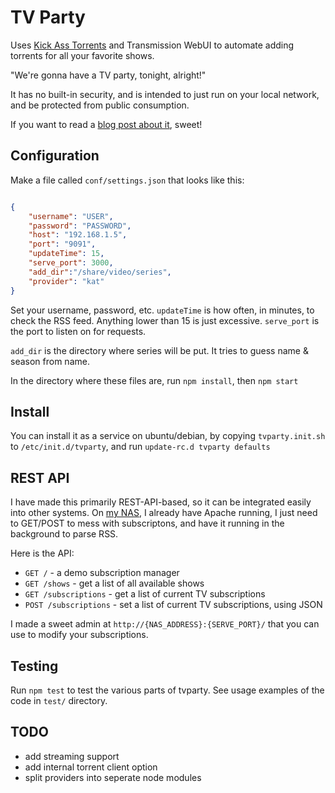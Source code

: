 # TV Party

Uses [Kick Ass Torrents](http://kickass.to/) and Transmission WebUI to automate adding torrents for all your favorite shows.

"We're gonna have a TV party, tonight, alright!"

It has no built-in security, and is intended to just run on your local network, and be protected from public consumption.

If you want to read a [blog post about it](http://blog.jetboystudio.com/articles/automated_tv/), sweet!

## Configuration

Make a file called `conf/settings.json` that looks like this:

```json

{
	"username": "USER",
	"password": "PASSWORD",
	"host": "192.168.1.5",
	"port": "9091",
	"updateTime": 15,
	"serve_port": 3000,
	"add_dir":"/share/video/series",
	"provider": "kat"
}

```

Set your username, password, etc. `updateTime` is how often, in minutes, to check the RSS feed. Anything lower than 15 is just excessive. `serve_port` is the port to listen on for requests.

`add_dir` is the directory where series will be put. It tries to guess name & season from name.

In the directory where these files are, run `npm install`, then `npm start`

## Install

You can install it as a service on ubuntu/debian, by copying `tvparty.init.sh` to `/etc/init.d/tvparty`, and run `update-rc.d tvparty defaults`


## REST API

I have made this primarily REST-API-based, so it can be integrated easily into other systems.  On [my NAS](http://blog.jetboystudio.com/2013/03/19/nas.html), I already have Apache running, I just need to GET/POST to mess with subscriptons, and have it running in the background to parse RSS.

Here is the API:

*  `GET /` - a demo subscription manager
*  `GET /shows` - get a list of all available shows
*  `GET /subscriptions` - get a list of current TV subscriptions
*  `POST /subscriptions` - set a list of current TV subscriptions, using JSON

I made a sweet admin at `http://{NAS_ADDRESS}:{SERVE_PORT}/` that you can use to modify your subscriptions.

## Testing

Run `npm test` to test the various parts of tvparty. See usage examples of the code in `test/` directory.

## TODO

- add streaming support
- add internal torrent client option
- split providers into seperate node modules
